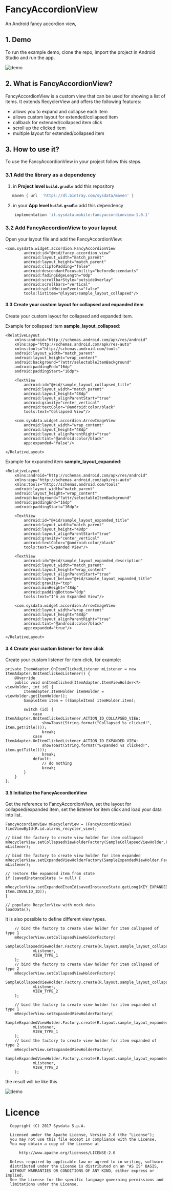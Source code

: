 # FancyAccordionView
An Android fancy accordion view,

## 1. Demo
To run the example demo, clone the repo, import the project in Android Studio and run the app.

![demo](FancyAccordionView_demo.gif)

## 2. What is FancyAccordionView?
FancyAccordionView is a custom view that can be used for showing a list of items. It extends RecyclerView and offers the following features:
* allows you to expand and collapse each item
* allows custom layout for extended/collapsed item
* callback for extended/collapsed item click
* scroll up the clicked item
* multiple layout for extended/collapsed item

## 3. How to use it?
To use the FancyAccordionView in your project follow this steps.

### 3.1 Add the library as a dependency
1. in **Project level `build.gradle`** add this repository
```gradle
   maven { url  'https://dl.bintray.com/sysdata/maven' }
```
2. in your **App level `build.gradle`** add this dependency
```gradle
    implementation 'it.sysdata.mobile:fancyaccordionview:1.0.1'
```

### 3.2 Add FancyAccordionView to your layout 
Open your layout file and add the FancyAccordionView:

    <com.sysdata.widget.accordion.FancyAccordionView
            android:id="@+id/fancy_accordion_view"
            android:layout_width="match_parent"
            android:layout_height="match_parent"
            android:clipToPadding="false"
            android:descendantFocusability="beforeDescendants"
            android:fadingEdgeLength="0dp"
            android:scrollbarStyle="outsideOverlay"
            android:scrollbars="vertical"
            android:splitMotionEvents="false"
            tools:listitem="@layout/sample_layout_collapsed"/>
#### 3.3 Create your custom layout for collapsed and expanded item
Create your custom layout for collapsed and expanded item.

Example for collapsed item **sample_layout_collapsed**:

    <RelativeLayout
        xmlns:android="http://schemas.android.com/apk/res/android"
        xmlns:app="http://schemas.android.com/apk/res-auto"
        xmlns:tools="http://schemas.android.com/tools"
        android:layout_width="match_parent"
        android:layout_height="wrap_content"
        android:background="?attr/selectableItemBackground"
        android:paddingEnd="16dp"
        android:paddingStart="16dp">
        
        <TextView
            android:id="@+id/sample_layout_collapsed_title"
            android:layout_width="match_parent"
            android:layout_height="48dp"
            android:layout_alignParentStart="true"
            android:gravity="center_vertical"
            android:textColor="@android:color/black"
            tools:text="Collapsed View"/>
            
        <com.sysdata.widget.accordion.ArrowImageView
            android:layout_width="wrap_content"
            android:layout_height="48dp"
            android:layout_alignParentRight="true"
            android:tint="@android:color/black"
            app:expanded="false"/>
            
    </RelativeLayout>

Example for expanded item **sample_layout_expanded**:

    <RelativeLayout
        xmlns:android="http://schemas.android.com/apk/res/android"
        xmlns:app="http://schemas.android.com/apk/res-auto"
        xmlns:tools="http://schemas.android.com/tools"
        android:layout_width="match_parent"
        android:layout_height="wrap_content"
        android:background="?attr/selectableItemBackground"
        android:paddingEnd="16dp"
        android:paddingStart="16dp">
    
        <TextView
            android:id="@+id/sample_layout_expanded_title"
            android:layout_width="match_parent"
            android:layout_height="48dp"
            android:layout_alignParentStart="true"
            android:gravity="center_vertical"
            android:textColor="@android:color/black"
            tools:text="Expanded View"/>
    
        <TextView
            android:id="@+id/sample_layout_expanded_description"
            android:layout_width="match_parent"
            android:layout_height="wrap_content"
            android:layout_alignParentStart="true"
            android:layout_below="@+id/sample_layout_expanded_title"
            android:gravity="top"
            android:minHeight="48dp"
            android:paddingBottom="8dp"
            tools:text="I'm an Expanded View"/>
    
        <com.sysdata.widget.accordion.ArrowImageView
            android:layout_width="wrap_content"
            android:layout_height="48dp"
            android:layout_alignParentRight="true"
            android:tint="@android:color/black"
            app:expanded="true"/>
    
    </RelativeLayout>

#### 3.4 Create your custom listener for item click
Create your custom listener for item click, for example:

    private ItemAdapter.OnItemClickedListener mListener = new ItemAdapter.OnItemClickedListener() {
        @Override
        public void onItemClicked(ItemAdapter.ItemViewHolder<?> viewHolder, int id) {
            ItemAdapter.ItemHolder itemHolder = viewHolder.getItemHolder();
            SampleItem item = ((SampleItem) itemHolder.item);

            switch (id) {
                case ItemAdapter.OnItemClickedListener.ACTION_ID_COLLAPSED_VIEW:
                    showToast(String.format("Collapsed %s clicked!", item.getTitle()));
                    break;
                case ItemAdapter.OnItemClickedListener.ACTION_ID_EXPANDED_VIEW:
                    showToast(String.format("Expanded %s clicked!", item.getTitle()));
                    break;
                default:
                    // do nothing
                    break;
            }
        }
    };
 
#### 3.5 Initialize the FancyAccordionView
Get the reference to FancyAccordionView, set the layout for collapsed/expanded item, set the listener for item click and load your data into list.

    FancyAccordionView mRecyclerView = (FancyAccordionView) findViewById(R.id.alarms_recycler_view);
    
    // bind the factory to create view holder for item collapsed
    mRecyclerView.setCollapsedViewHolderFactory(SampleCollapsedViewHolder.Factory.create(R.layout.sample_layout_collapsed), mListener);

    // bind the factory to create view holder for item expanded
    mRecyclerView.setExpandedViewHolderFactory(SampleExpandedViewHolder.Factory.create(R.layout.sample_layout_expanded), mListener);

    // restore the expanded item from state
    if (savedInstanceState != null) {
        mRecyclerView.setExpandedItemId(savedInstanceState.getLong(KEY_EXPANDED_ID, Item.INVALID_ID));
    }

    // populate RecyclerView with mock data
    loadData();

It is also possible to define different view types.

        // bind the factory to create view holder for item collapsed of type 1
        mRecyclerView.setCollapsedViewHolderFactory(
                SampleCollapsedViewHolder.Factory.create(R.layout.sample_layout_collapsed),
                mListener,
                VIEW_TYPE_1
        );
        // bind the factory to create view holder for item collapsed of type 2
        mRecyclerView.setCollapsedViewHolderFactory(
                SampleCollapsedViewHolder.Factory.create(R.layout.sample_layout_collapsed_type2),
                mListener,
                VIEW_TYPE_2
        );

        // bind the factory to create view holder for item expanded of type 1
        mRecyclerView.setExpandedViewHolderFactory(
                SampleExpandedViewHolder.Factory.create(R.layout.sample_layout_expanded),
                mListener,
                VIEW_TYPE_1
        );
        // bind the factory to create view holder for item expanded of type 2
        mRecyclerView.setExpandedViewHolderFactory(
                SampleExpandedViewHolder.Factory.create(R.layout.sample_layout_expanded_type2),
                mListener,
                VIEW_TYPE_2
        );

the result will be like this

![demo](FancyAccordionView_demo_viewType.gif)

# Licence

      Copyright (C) 2017 Sysdata S.p.A.

      Licensed under the Apache License, Version 2.0 (the "License");
      you may not use this file except in compliance with the License.
      You may obtain a copy of the License at

          http://www.apache.org/licenses/LICENSE-2.0

      Unless required by applicable law or agreed to in writing, software
      distributed under the License is distributed on an "AS IS" BASIS,
      WITHOUT WARRANTIES OR CONDITIONS OF ANY KIND, either express or implied.
      See the License for the specific language governing permissions and
      limitations under the License.
